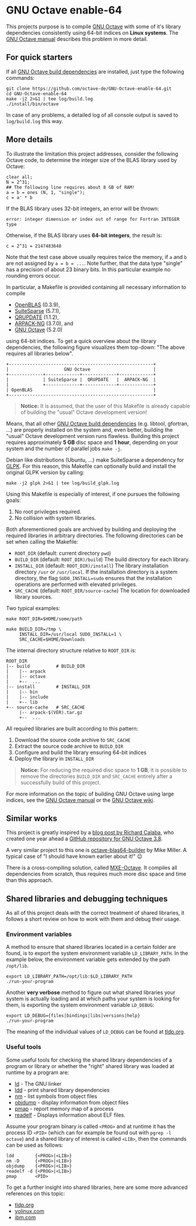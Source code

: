 # GNU Octave enable-64

This projects purpose is to compile [GNU Octave][1] with some of it's library
dependencies consistently using 64-bit indices on **Linux systems**.  The
[GNU Octave manual][3] describes this problem in more detail.


## For quick starters

If all [GNU Octave build dependencies][2] are installed, just type the
following commands:

    git clone https://github.com/octave-de/GNU-Octave-enable-64.git
    cd GNU-Octave-enable-64
    make -j2 2>&1 | tee log/build.log
    ./install/bin/octave

In case of any problems, a detailed log of all console output is saved to
`log/build.log` this way.


## More details

To illustrate the limitation this project addresses, consider the following
Octave code, to determine the integer size of the BLAS library used by Octave:

    clear all;
    N = 2^31;
    ## The following line requires about 8 GB of RAM!
    a = b = ones (N, 1, "single");
    c = a' * b

If the BLAS library uses 32-bit integers, an error will be thrown:

    error: integer dimension or index out of range for Fortran INTEGER type

Otherwise, if the BLAS library uses **64-bit integers**, the result is:

    c = 2^31 = 2147483648

Note that the test case above usually requires twice the memory, if `a` and `b`
are not assigned by `a = b = ...`.  Note further, that the data type "single"
has a precision of about 23 binary bits.  In this particular example no
rounding errors occur.

In particular, a Makefile is provided containing all necessary information to
compile

- [OpenBLAS](http://www.openblas.net) (0.3.9),
- [SuiteSparse](http://faculty.cse.tamu.edu/davis/suitesparse.html) (5.7.1),
- [QRUPDATE](https://sourceforge.net/projects/qrupdate/) (1.1.2),
- [ARPACK-NG](https://github.com/opencollab/arpack-ng) (3.7.0), and
- [GNU Octave][1] (5.2.0)

using 64-bit indices.  To get a quick overview about the library dependencies,
the following figure visualizes them top-down:  "The above requires all
libraries below".

    +-------------------------------------------------------+
    |                     GNU Octave                        |
    +-------------+-------------+-------------+-------------+
    |             | SuiteSparse |  QRUPDATE   |  ARPACK-NG  |
    |             +-------------+-------------+-------------+
    | OpenBLAS                                              |
    +-------------------------------------------------------+

> **Notice:** It is assumed, that the user of this Makefile is already
> capable of building the "usual" Octave development version!

Means, that all other [GNU Octave build dependencies][2] (e.g. libtool,
gfortran, ...) are properly installed on the system and, even better,
building the "usual" Octave development version runs flawless.  Building
this project requires approximately **5 GB** disc space and **1 hour**,
depending on your system and the number of parallel jobs `make -j`.

Debian like distributions (Ubuntu, ...) make SuiteSparse a dependency for
[GLPK](https://www.gnu.org/software/glpk/).  For this reason, this Makefile
can optionally build and install the original GLPK version by calling:

    make -j2 glpk 2>&1 | tee log/build_glpk.log

Using this Makefile is especially of interest, if one pursues the following
goals:

1. No root privileges required.
2. No collision with system libraries.

Both aforementioned goals are archived by building and deploying the required
libraries in arbitrary directories.  The following directories can be set when
calling the Makefile:

- `ROOT_DIR`    (default: current directory `pwd`)
- `BUILD_DIR`   (default: `ROOT_DIR)/build`)
  The build directory for each library.
- `INSTALL_DIR` (default: `ROOT_DIR)/install`)
  The library installation directory  `/usr` or `/usr/local`.
  If the installation directory is a system directory, the flag
  `SUDO_INSTALL=sudo` ensures that the installation operations are performed
  with elevated privileges.
- `SRC_CACHE`   (default: `ROOT_DIR/source-cache`)
  The location for downloaded library sources.

Two typical examples:

    make ROOT_DIR=$HOME/some/path

    make BUILD_DIR=/tmp \
         INSTALL_DIR=/usr/local SUDO_INSTALL=1 \
         SRC_CACHE=$HOME/Downloads

The internal directory structure relative to `ROOT_DIR` is:

    ROOT_DIR
    |-- build          # BUILD_DIR
    |    |-- arpack
    |    |-- octave
    |    +--  ...
    |-- install        # INSTALL_DIR
    |    |-- bin
    |    |-- include
    |    +-- lib
    +-- source-cache   # SRC_CACHE
         |-- arpack-$(VER).tar.gz
         +--  ...

All required libraries are built according to this pattern:

1. Download the source code archive to `SRC_CACHE`
2. Extract the source code archive to `BUILD_DIR`
3. Configure and build the library ensuring 64-bit indices
4. Deploy the library in `INSTALL_DIR`

> **Notice:** For reducing the required disc space to **1 GB**, it is
> possible to remove the directories `BUILD_DIR` and `SRC_CACHE` entirely
> after a successfully build of this project.

For more information on the topic of building GNU Octave using large indices,
see the [GNU Octave manual][3] or the [GNU Octave wiki][4].


## Similar works

This project is greatly inspired by a [blog post by Richard Calaba][7],
who created one year ahead a [GitHub repository for GNU Octave 3.8][8].

A very similar project to this one is [octave-blas64-builder][9] by
Mike Miller.  A typical case of "I should have known earlier about it!"
:wink:

There is a cross-compiling solution, called
[MXE-Octave](https://wiki.octave.org/MXE).  It compiles all dependencies from
scratch, thus requires much more disc space and time than this approach.


## Shared libraries and debugging techniques

As all of this project deals with the correct treatment of shared libraries,
it follows a short review on how to work with them and debug their usage.


### Environment variables

A method to ensure that shared libraries located in a certain folder are found,
is to export the system environment variable `LD_LIBRARY_PATH`.  In the
example below, the environment variable gets extended by the path `/opt/lib`.

    export LD_LIBRARY_PATH=/opt/lib:$LD_LIBRARY_PATH
    ./run-your-program

Another **very verbose** method to figure out what shared libraries your
system is actually loading and at which paths your system is looking for them,
is exporting the system environment variable `LD_DEBUG`:

    export LD_DEBUG={files|bindings|libs|versions|help}
    ./run-your-program

The meaning of the individual values of `LD_DEBUG` can be found at
[tldp.org][6].


### Useful tools

Some useful tools for checking the shared library dependencies of a program or
library or whether the "right" shared library was loaded at runtime by a
program are:

- [ld](http://linux.die.net/man/1/ld) - The GNU linker
- [ldd](http://linux.die.net/man/1/ldd) - print shared library dependencies
- [nm](http://linux.die.net/man/1/nm) - list symbols from object files
- [objdump](http://linux.die.net/man/1/objdump) - display information from
  object files
- [pmap](http://linux.die.net/man/1/pmap) - report memory map of a process
- [readelf](http://linux.die.net/man/1/readelf) - Displays information about
  ELF files.

Assume your program binary is called `<PROG>` and at runtime it has the process
ID `<PID>` (which can for example be found out with `pgrep -l octave`) and a
shared library of interest is called `<LIB>`, then the commands can be used as
follows:

    ldd        {<PROG>|<LIB>}
    nm -D      {<PROG>|<LIB>}
    objdump    {<PROG>|<LIB>}
    readelf -d {<PROG>|<LIB>}
    pmap       <PID>

To get a further insight into shared libraries, here are some more advanced
references on this topic:

- [tldp.org][6]
- [yolinux.com][10]
- [ibm.com][11]


[1]: https://www.gnu.org/software/octave/
[2]: https://octave.org/doc/interpreter/Build-Dependencies.html
[3]: https://octave.org/doc/interpreter/Compiling-Octave-with-64_002dbit-Indexing.html
[4]: https://wiki.octave.org/Enable_large_arrays:_Build_octave_such_that_it_can_use_arrays_larger_than_2Gb.
[5]: https://en.wikipedia.org/wiki/Soname
[6]: http://tldp.org/HOWTO/Program-Library-HOWTO/shared-libraries.html
[7]: http://calaba.tumblr.com/post/107087607479/octave-64
[8]: https://github.com/calaba/octave-3.8.2-enable-64-ubuntu-14.04
[9]: https://gitlab.com/mtmiller/octave-blas64-builder
[10]: http://www.yolinux.com/TUTORIALS/LibraryArchives-StaticAndDynamic.html
[11]: https://developer.ibm.com/tutorials/l-dynamic-libraries/
